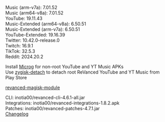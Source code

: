 Music (arm-v7a): 7.01.52  
Music (arm64-v8a): 7.01.52  
YouTube: 19.11.43  
Music-Extended (arm64-v8a): 6.50.51  
Music-Extended (arm-v7a): 6.50.51  
YouTube-Extended: 19.16.39  
Twitter: 10.42.0-release.0  
Twitch: 16.9.1  
TikTok: 32.5.3  
Reddit: 2024.20.2  

Install [Microg](https://github.com/ReVanced/GmsCore/releases) for non-root YouTube and YT Music APKs  
Use [zygisk-detach](https://github.com/j-hc/zygisk-detach) to detach root ReVanced YouTube and YT Music from Play Store  

[revanced-magisk-module](https://github.com/j-hc/revanced-magisk-module)
  
CLI: inotia00/revanced-cli-4.6.1-all.jar  
Integrations: inotia00/revanced-integrations-1.8.2.apk  
Patches: inotia00/revanced-patches-4.7.1.jar  
[Changelog](https://github.com/inotia00/revanced-patches/releases/tag/v4.7.1)  
